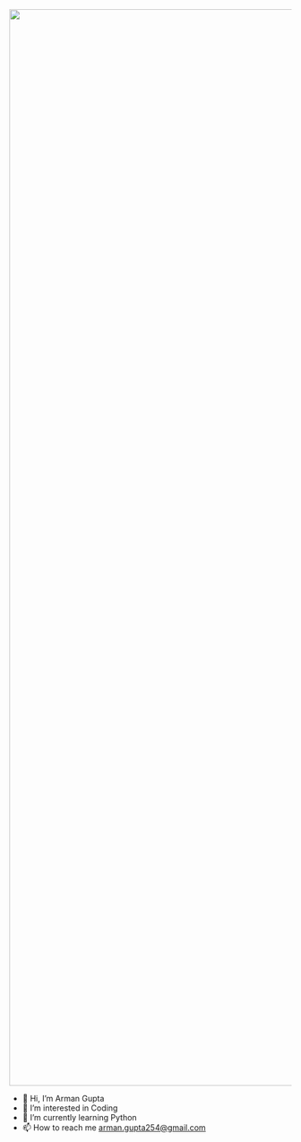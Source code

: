 <img src="https://www.animatedimages.org/data/media/562/animated-line-image-0184.gif" width="1920" />

- 👋 Hi, I’m Arman Gupta
- 👀 I’m interested in Coding
- 🌱 I’m currently learning Python
- 📫 How to reach me arman.gupta254@gmail.com

<!---
armangupta7489/armangupta7489 is a ✨ special ✨ repository because its `README.md` (this file) appears on your GitHub profile.
You can click the Preview link to take a look at your changes.
--->
